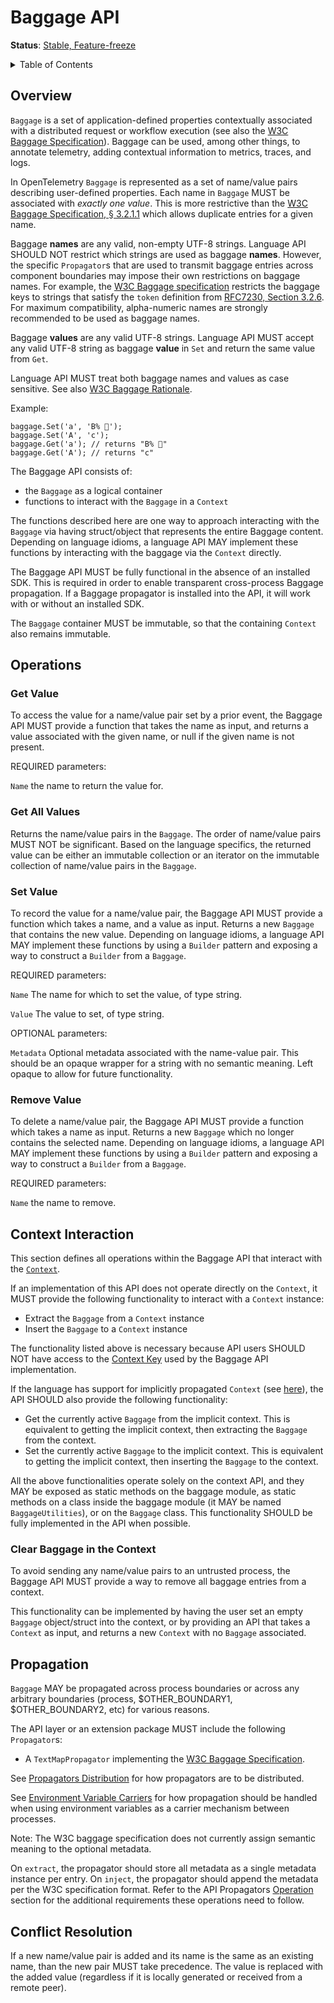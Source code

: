 # Baggage API

**Status**: [Stable, Feature-freeze](../document-status.md)

<details>
<summary>Table of Contents</summary>

<!-- toc -->

- [Overview](#overview)
- [Operations](#operations)
  * [Get Value](#get-value)
  * [Get All Values](#get-all-values)
  * [Set Value](#set-value)
  * [Remove Value](#remove-value)
- [Context Interaction](#context-interaction)
  * [Clear Baggage in the Context](#clear-baggage-in-the-context)
- [Propagation](#propagation)
- [Conflict Resolution](#conflict-resolution)

<!-- tocstop -->

</details>

## Overview

`Baggage` is a set of application-defined properties contextually associated
with a distributed request or workflow execution (see also the [W3C Baggage
Specification][w3c]). Baggage can be used, among other things, to annotate
telemetry, adding contextual information to metrics, traces, and logs.

In OpenTelemetry `Baggage` is represented as a set of name/value pairs
describing user-defined properties. Each name in `Baggage` MUST be associated
with _exactly one value_. This is more restrictive than the [W3C Baggage
Specification, § 3.2.1.1](https://www.w3.org/TR/baggage/#baggage-string)
which allows duplicate entries for a given name.

Baggage **names** are any valid, non-empty UTF-8 strings. Language API SHOULD NOT
restrict which strings are used as baggage **names**. However, the
specific `Propagator`s that are used to transmit baggage entries across
component boundaries may impose their own restrictions on baggage names.
For example, the [W3C Baggage specification](https://www.w3.org/TR/baggage/#key)
restricts the baggage keys to strings that satisfy the `token` definition
from [RFC7230, Section 3.2.6](https://tools.ietf.org/html/rfc7230#section-3.2.6).
For maximum compatibility, alpha-numeric names are strongly recommended
to be used as baggage names.

Baggage **values** are any valid UTF-8 strings. Language API MUST accept
any valid UTF-8 string as baggage **value** in `Set` and return the same
value from `Get`.

Language API MUST treat both baggage names and values as case sensitive.
See also [W3C Baggage Rationale](https://github.com/w3c/baggage/blob/main/baggage/HTTP_HEADER_FORMAT_RATIONALE.md#case-sensitivity-of-keys).

Example:

```
baggage.Set('a', 'B% 💼');
baggage.Set('A', 'c');
baggage.Get('a'); // returns "B% 💼"
baggage.Get('A'); // returns "c"
```

The Baggage API consists of:

- the `Baggage` as a logical container
- functions to interact with the `Baggage` in a `Context`

The functions described here are one way to approach interacting with the
`Baggage` via having struct/object that represents the entire Baggage content.
Depending on language idioms, a language API MAY implement these functions by
interacting with the baggage via the `Context` directly.

The Baggage API MUST be fully functional in the absence of an installed SDK.
This is required in order to enable transparent cross-process Baggage
propagation. If a Baggage propagator is installed into the API, it will work
with or without an installed SDK.

The `Baggage` container MUST be immutable, so that the containing `Context`
also remains immutable.

## Operations

### Get Value

To access the value for a name/value pair set by a prior event, the Baggage API
MUST provide a function that takes the name as input, and returns a value
associated with the given name, or null if the given name is not present.

REQUIRED parameters:

`Name` the name to return the value for.

### Get All Values

Returns the name/value pairs in the `Baggage`. The order of name/value pairs
MUST NOT be significant. Based on the language specifics, the returned
value can be either an immutable collection or an iterator on the immutable
collection of name/value pairs in the `Baggage`.

### Set Value

To record the value for a name/value pair, the Baggage API MUST provide a
function which takes a name, and a value as input. Returns a new `Baggage`
that contains the new value. Depending on language idioms, a language API MAY
implement these functions by using a `Builder` pattern and exposing a way to
construct a `Builder` from a `Baggage`.

REQUIRED parameters:

`Name` The name for which to set the value, of type string.

`Value` The value to set, of type string.

OPTIONAL parameters:

`Metadata` Optional metadata associated with the name-value pair. This should be
an opaque wrapper for a string with no semantic meaning. Left opaque to allow
for future functionality.

### Remove Value

To delete a name/value pair, the Baggage API MUST provide a function which
takes a name as input. Returns a new `Baggage` which no longer contains the
selected name. Depending on language idioms, a language API MAY
implement these functions by using a `Builder` pattern and exposing a way to
construct a `Builder` from a `Baggage`.

REQUIRED parameters:

`Name` the name to remove.

## Context Interaction

This section defines all operations within the Baggage API that interact with
the [`Context`](../context/README.md).

If an implementation of this API does not operate directly on the `Context`, it
MUST provide the following functionality to interact with a `Context` instance:

- Extract the `Baggage` from a `Context` instance
- Insert the `Baggage` to a `Context` instance

The functionality listed above is necessary because API users SHOULD NOT have
access to the [Context Key](../context/README.md#create-a-key) used by the
Baggage API implementation.

If the language has support for implicitly propagated `Context` (see
[here](../context/README.md#optional-global-operations)), the API SHOULD also
provide the following functionality:

- Get the currently active `Baggage` from the implicit context. This is
equivalent to getting the implicit context, then extracting the `Baggage` from
the context.
- Set the currently active `Baggage` to the implicit context. This is equivalent
to getting the implicit context, then inserting the `Baggage` to the context.

All the above functionalities operate solely on the context API, and they MAY be
exposed as static methods on the baggage module, as static methods on a class
inside the baggage module (it MAY be named `BaggageUtilities`), or on the
`Baggage` class. This functionality SHOULD be fully implemented in the API when
possible.

### Clear Baggage in the Context

To avoid sending any name/value pairs to an untrusted process, the Baggage API
MUST provide a way to remove all baggage entries from a context.

This functionality can be implemented by having the user set an empty `Baggage`
object/struct into the context, or by providing an API that takes a `Context` as
input, and returns a new `Context` with no `Baggage` associated.

## Propagation

`Baggage` MAY be propagated across process boundaries or across any arbitrary
boundaries (process, $OTHER_BOUNDARY1, $OTHER_BOUNDARY2, etc) for various
reasons.

The API layer or an extension package MUST include the following `Propagator`s:

* A `TextMapPropagator` implementing the [W3C Baggage Specification][w3c].

See [Propagators Distribution](../context/api-propagators.md#propagators-distribution)
for how propagators are to be distributed.

See [Environment Variable Carriers](env-carriers.md) for how propagation should
be handled when using environment variables as a carrier mechanism between
processes.

Note: The W3C baggage specification does not currently assign semantic meaning
to the optional metadata.

On `extract`, the propagator should store all metadata as a single metadata instance per entry.
On `inject`, the propagator should append the metadata per the W3C specification format.
Refer to the API Propagators
[Operation](../context/api-propagators.md#operations) section for the
additional requirements these operations need to follow.

## Conflict Resolution

If a new name/value pair is added and its name is the same as an existing name,
than the new pair MUST take precedence. The value is replaced with the added
value (regardless if it is locally generated or received from a remote peer).

[w3c]: https://www.w3.org/TR/baggage
